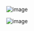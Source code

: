 ![image](https://user-images.githubusercontent.com/6586811/46305275-9e73c480-c576-11e8-968d-ff60b364a6bc.png)

![image](https://user-images.githubusercontent.com/6586811/46292984-de777f00-c557-11e8-9589-f4ec53da226f.png)
